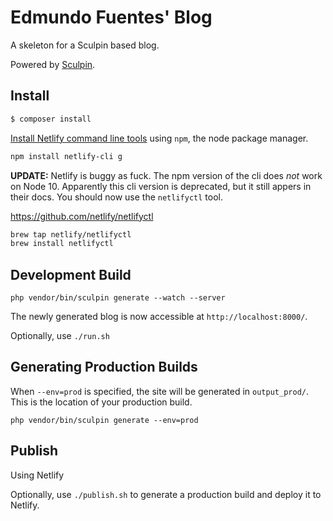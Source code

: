 Edmundo Fuentes' Blog
=====================

A skeleton for a Sculpin based blog.

Powered by [Sculpin](http://sculpin.io).

Install
-------

```bash
$ composer install
```

[Install Netlify command line tools](https://www.netlify.com/docs/cli/) using `npm`, the node package manager.

```bash
npm install netlify-cli g
```

**UPDATE:** Netlify is buggy as fuck. The npm version of the cli does _not_ work on Node 10. Apparently this cli version is
deprecated, but it still appers in their docs. You should now use the `netlifyctl` tool.

https://github.com/netlify/netlifyctl

```bash 
brew tap netlify/netlifyctl
brew install netlifyctl
```

Development Build
-----

    php vendor/bin/sculpin generate --watch --server

The newly generated blog is now accessible at `http://localhost:8000/`.


Optionally, use `./run.sh`


Generating Production Builds
----------------------------

When `--env=prod` is specified, the site will be generated in `output_prod/`. This
is the location of your production build.

    php vendor/bin/sculpin generate --env=prod


Publish
-------

Using Netlify




Optionally, use `./publish.sh` to generate a production build and deploy it to Netlify.